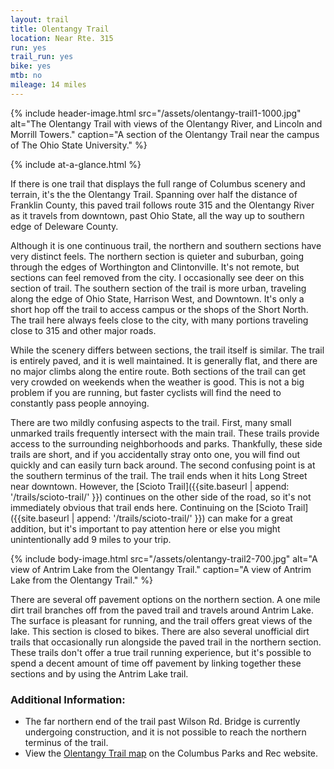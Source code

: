 ```yaml
---
layout: trail
title: Olentangy Trail
location: Near Rte. 315
run: yes
trail_run: yes
bike: yes
mtb: no
mileage: 14 miles
---
```


{% include header-image.html src="/assets/olentangy-trail1-1000.jpg" alt="The Olentangy Trail with views of the Olentangy River, and Lincoln and Morrill Towers." caption="A section of the Olentangy Trail near the campus of The Ohio State University." %}

{% include at-a-glance.html %}

If there is one trail that displays the full range of Columbus scenery and terrain, it's the the Olentangy Trail.  Spanning over half the distance of Franklin County, this paved trail follows route 315 and the Olentangy River as it travels from downtown, past Ohio State, all the way up to southern edge of Deleware County.

Although it is one continuous trail, the northern and southern sections have very distinct feels.  The northern section is quieter and suburban, going through the edges of Worthington and Clintonville.  It's not remote, but sections can feel removed from the city.  I occasionally see deer on this section of trail.  The southern section of the trail is more urban, traveling along the edge of Ohio State, Harrison West, and Downtown.  It's only a short hop off the trail to access campus or the shops of the Short North.  The trail here always feels close to the city, with many portions traveling close to 315 and other major roads.

While the scenery differs between sections, the trail itself is similar.  The trail is entirely paved, and it is well maintained.  It is generally flat, and there are no major climbs along the entire route.  Both sections of the trail can get very crowded on weekends when the weather is good.  This is not a big problem if you are running, but faster cyclists will find the need to constantly pass people annoying.

There are two mildly confusing aspects to the trail.  First, many small unmarked trails frequently intersect with the main trail.  These trails provide access to the surrounding neighborhoods and parks.  Thankfully, these side trails are short, and if you accidentally stray onto one, you will find out quickly and can easily turn back around.  The second confusing point is at the southern terminus of the trail.  The trail ends when it hits Long Street near downtown.  However, the [Scioto Trail]({{site.baseurl | append: '/trails/scioto-trail/' }}) continues on the other side of the road, so it's not immediately obvious that trail ends here.  Continuing on the [Scioto Trail]({{site.baseurl | append: '/trails/scioto-trail/' }}) can make for a great addition, but it's important to pay attention here or else you might unintentionally add 9 miles to your trip.

{% include body-image.html src="/assets/olentangy-trail2-700.jpg" alt="A view of Antrim Lake from the Olentangy Trail." caption="A view of Antrim Lake from the Olentangy Trail." %}

There are several off pavement options on the northern section.  A one mile dirt trail branches off from the paved trail and travels around Antrim Lake.  The surface is pleasant for running, and the trail offers great views of the lake.  This section is closed to bikes.  There are also several unofficial dirt trails that occasionally run alongside the paved trail in the northern section.  These trails don't offer a true trail running experience, but it's possible to spend a decent amount of time off pavement by linking together these sections and by using the Antrim Lake trail.

### Additional Information:
* The far northern end of the trail past Wilson Rd. Bridge is currently undergoing construction, and it is not possible to reach the northern terminus of the trail.
* View the [Olentangy Trail map](https://www.columbus.gov/recreationandparks/trails/Olentangy-Trail/) on the Columbus Parks and Rec website.
